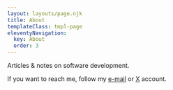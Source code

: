 ```yaml
---
layout: layouts/page.njk
title: About
templateClass: tmpl-page
eleventyNavigation:
  key: About
  order: 3
---
```


Articles & notes on software development.

If you want to reach me, follow my <a href="mailto:meteyilma@proton.me">e-mail</a> or <a target="_blank" href="https://x.com/0medev">X</a> account.
